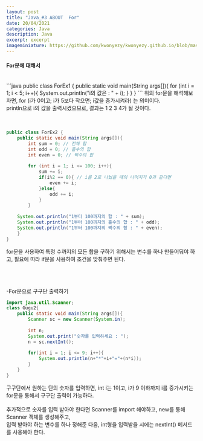 ```yaml
---
layout: post
title: "Java_#3 ABOUT  For"
date: 20/04/2021
categories: Java
description: Java
excerpt: excerpt 
imageminiature: https://github.com/kwonyezy/kwonyezy.github.io/blob/master/_posts/pictures/greyimg.png?raw=true
---
```


#### For문에 대해서
<br>
```java
public class ForEx1 {
	public static void main(String args[]){
		for (int i = 1; i < 5; i++){
			System.out.println("i의 값은 : " + i);
		}
	}
}
```
위의 for문을 해석해보자면, 
for (i가 0이고; i가 5보다 작으면; i값을 증가시켜라) 는 의미이다. <br>
println으로 i의 값을 출력시켰으므로, 결과는 1 2 3 4가 될 것이다. <br>
<br><br>

```java
public class ForEx2 {
	public static void main(String args[]){
		int sum = 0; // 전체 합
		int odd = 0; // 홀수의 합
		int even = 0; // 짝수의 합
		
		for (int i = 1; i <= 100; i++){
			sum += i;
			if(i%2 == 0){ // i를 2로 나눴을 때의 나머지가 0과 같다면
				even += i;
			}else{
				odd += i;
			}
		}
		
	System.out.println("1부터 100까지의 합 : " + sum);
	System.out.println("1부터 100까지의 홀수의 합 : " + odd);
	System.out.println("1부터 100까지의 짝수의 합 : " + even);
	}
}
```
for문을 사용하여 특정 수까지의 모든 합을 구하기 위해서는 변수를 하나 만들어둬야 하고, 필요에 따라 if문을 사용하여 조건을 맞춰주면 된다. <br>									   
<br><br>

-For문으로 구구단 출력하기 <br>
```java
import java.util.Scanner;
class Gugu2{
	public static void main(String args[]){
		Scanner sc = new Scanner(System.in);
		
		int n;
		System.out.print("숫자를 입력하세요 : ");
		n = sc.nextInt();
		
		for(int i = 1; i <= 9; i++){
			System.out.println(n+"*"+i+"="+(n*i));
		}
	}
}
```
구구단에서 원하는 단의 숫자를 입력하면, int i는 1이고, i가 9 이하까지 i를 증가시키는 for문을 통해서 구구단 출력이 가능하다. <br><br>
추가적으로 숫자를 입력 받아야 한다면 Scanner를 import 해야하고, new를 통해 Scanner 객체를 생성해주고, <br>
입력 받아야 하는 변수를 하나 정해준 다음, int형을 입력받을 시에는 nextInt() 메서드를 사용해야 한다. <br>
